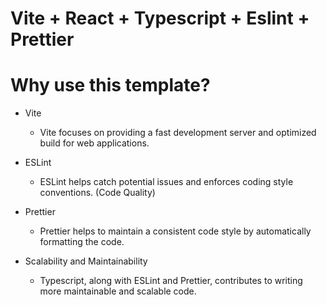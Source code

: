 # Vite + React + Typescript + Eslint + Prettier

# Why use this template?

- Vite

  - Vite focuses on providing a fast development server and optimized build for web applications.

- ESLint

  - ESLint helps catch potential issues and enforces coding style conventions. (Code Quality)

- Prettier

  - Prettier helps to maintain a consistent code style by automatically formatting the code.

- Scalability and Maintainability

  - Typescript, along with ESLint and Prettier, contributes to writing more maintainable and scalable code.

